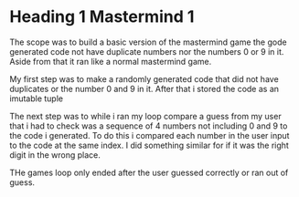 # Heading 1 Mastermind 1
The scope was to build a basic version of the mastermind game the gode generated
code not have duplicate numbers nor the numbers 0 or 9 in it. Aside from that it
ran like a normal mastermind game.

My first step was to make a randomly generated code that did not have 
duplicates or the number 0 and 9 in it. After that i stored the code as an
imutable tuple

The next step was to while i ran my loop compare a guess from my user that i had
to check was a sequence of 4 numbers not including 0 and 9 to the code i 
generated. To do this i compared each number in the user input to the code at 
the same index. I did something similar for if it was the right digit in the 
wrong place.

THe games loop only ended after the user guessed correctly or ran out of guess.